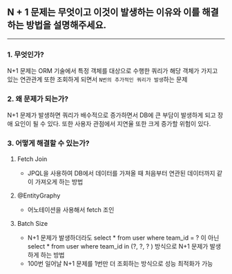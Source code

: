 ## N + 1 문제는 무엇이고 이것이 발생하는 이유와 이를 해결하는 방법을 설명해주세요.

---

### 1. 무엇인가?
N+1 문제는 ORM 기술에서 특정 객체를 대상으로 수행한 쿼리가 
해당 객체가 가지고 있는 연관관계 또한 조회하게 되면서 `N번의 추가적인 쿼리가 발생`하는 문제


### 2. 왜 문제가 되는가?
N+1 문제가 발생하면 쿼리가 배수적으로 증가하면서 DB에 큰 부담이 발생하게 되고
장애 요인이 될 수 있다. 또한 사용자 관점에서 지연율 또한 크게 증가할 위험이 있다.


### 3. 어떻게 해결할 수 있는가?
1. Fetch Join
   - JPQL을 사용하여 DB에서 데이터를 가져올 때 처음부터 연관된 데이터까지 같이 가져오게 하는 방법

2. @EntityGraphy
   -  어노테이션을 사용해서 fetch 조인

3. Batch Size
   - N+1 문제가 발생하더라도 select * from user where team_id = ? 이 아닌 
     select * from user where team_id in (?, ?, ? ) 방식으로 N+1 문제가 발생하게 하는 방법
   - 100번 일어날 N+1 문제를 1번만 더 조회하는 방식으로 성능 최적화가 가능